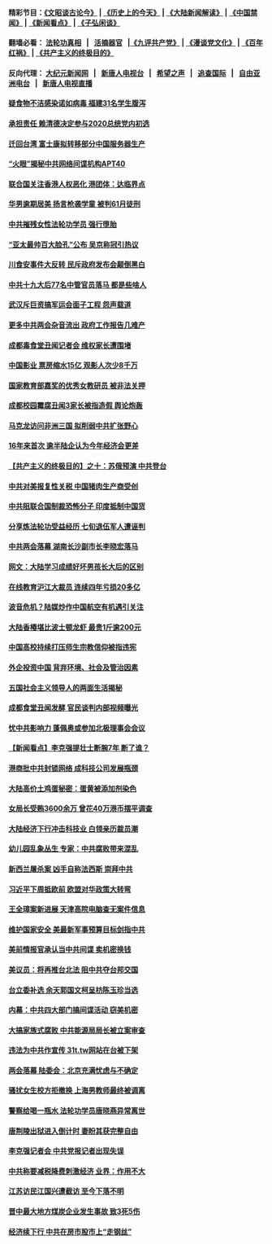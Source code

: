 #### 精彩节目：[《文昭谈古论今》](http://134.209.198.168/wenzhao) | [《历史上的今天》](http://134.209.198.168/today-in-history) | [《大陆新闻解读》](http://134.209.198.168/ntdtv-comedy) | [《中国禁闻》](http://134.209.198.168/ntdtv-news) | [《新闻看点》](http://134.209.198.168/news-insight) | [《子弘闲谈》](http://134.209.198.168/zihongxiantan/) 

 #### 翻墙必看： [法轮功真相](http://134.209.198.168:10000/videos/truth.html) &nbsp;&nbsp;|&nbsp;&nbsp; [活摘器官](http://134.209.198.168:10000/videos/res/Organs/) &nbsp;&nbsp;|[《九评共产党》](http://134.209.198.168:10000/videos/jiuping) | [《漫谈党文化》](http://134.209.198.168:10000/videos/mtdwh) | [《百年红祸》](http://134.209.198.168:10000/videos/bnhh) | [《共产主义的终极目的》](http://134.209.198.168:10000/videos/res/zjmd) 

 #### 反向代理： [大纪元新闻网](http://134.209.198.168:10080/) &nbsp;&nbsp;|&nbsp;&nbsp; [新唐人电视台](http://134.209.198.168:8000/) &nbsp;&nbsp;|&nbsp;&nbsp; [希望之声](http://134.209.198.168:8200/) &nbsp;&nbsp;|&nbsp;&nbsp; [追查国际](http://134.209.198.168:10010/) &nbsp;&nbsp;|&nbsp;&nbsp; [自由亚洲电台](http://134.209.198.168:9800/) &nbsp;&nbsp;|&nbsp;&nbsp; [新唐人电视直播](http://134.209.198.168/) 

#### [疑食物不洁感染诺如病毒 福建31名学生腹泻](../pages/nsc413/n11120628.md?t=03180336) 

#### [承担责任 赖清德决定参与2020总统党内初选](../pages/nsc413/n11120823.md?t=03180336) 


#### [迁回台湾 富士康拟转移部分中国服务器生产](../pages/nsc413/n11120788.md?t=03180336) 

#### [“火眼”揭秘中共网络间谍机构APT40](../pages/nsc413/n11120397.md?t=03180336) 

#### [联合国关注香港人权恶化 港团体：达临界点](../pages/nsc413/n11120669.md?t=03180336) 

#### [华男逾期居美 扬言枪袭学童 被判61月徒刑](../pages/nsc413/n11120103.md?t=03180336) 

#### [中共摧残女性法轮功学员 强行堕胎](../pages/nsc413/n11116154.md?t=03180336) 

#### [“亚太最帅百大脸孔”公布 吴京称冠引热议](../pages/nsc413/n11120232.md?t=03180336) 

#### [川食安事件大反转 民斥政府发布会颠倒黑白](../pages/nsc413/n11120303.md?t=03180336) 

#### [中共十九大后77名中管官员落马 都是些啥人](../pages/nsc413/n11120084.md?t=03180336) 

#### [武汉斥巨资搞军运会面子工程 怨声载道](../pages/nsc413/n11119896.md?t=03180336) 

#### [更多中共两会杂音流出 政府工作报告几难产](../pages/nsc413/n11120003.md?t=03180336) 

#### [成都毒食堂丑闻记者会 维权家长遭围堵](../pages/nsc413/n11120040.md?t=03180336) 

#### [中国影业 票房缩水15亿 观影人次少8千万](../pages/nsc413/n11119842.md?t=03180336) 

#### [国家教育部嘉奖的优秀女教研员 被非法关押](../pages/nsc413/n11118170.md?t=03180336) 


#### [成都校园霉腐丑闻3家长被指造假 舆论炮轰](../pages/nsc413/n11119388.md?t=03180336) 

#### [马克龙访问非洲三国 拟削弱中共扩张野心](../pages/nsc413/n11118639.md?t=03180336) 

#### [16年来首次 逾半陆企认为今年经济会更差](../pages/nsc413/n11119315.md?t=03180336) 

#### [【共产主义的终极目的】之十：苏俄预演 中共登台](../pages/nsc413/n11118424.md?t=03180336) 

#### [中共对美报复性关税 中国猪肉生产商受创](../pages/nsc413/n11118982.md?t=03180336) 

#### [中共阻联合国制裁恐怖分子 印度抵制中国货](../pages/nsc413/n11119453.md?t=03180336) 

#### [分享炼法轮功受益经历 七旬退伍军人遭诬判](../pages/nsc413/n11118419.md?t=03180336) 

#### [中共两会落幕 湖南长沙副市长李晓宏落马](../pages/nsc413/n11119277.md?t=03180336) 

#### [网文：大陆学习成绩好坏男孩长大后的区别](../pages/nsc413/n11119173.md?t=03180336) 

#### [在线教育沪江大裁员 连续四年亏损20多亿](../pages/nsc413/n11118808.md?t=03180336) 

#### [波音危机？陆媒炒作中国航空有机遇引关注](../pages/nsc413/n11118507.md?t=03180336) 

#### [大陆香椿堪比波士顿龙虾 最贵1斤逾200元](../pages/nsc413/n11118568.md?t=03180336) 

#### [中国高校持续打压师生宗教信仰被指违宪](../pages/nsc413/n11118576.md?t=03180336) 

#### [外企投资中国 背弃环境、社会及管治因素](../pages/nsc413/n11118567.md?t=03180336) 

#### [五国社会主义领导人的两面生活揭秘](../pages/nsc413/n11117207.md?t=03180336) 

#### [成都食堂丑闻发酵 官民谈判内部视频曝光](../pages/nsc413/n11118521.md?t=03180336) 

#### [忧中共影响力 蓬佩奥或参加北极理事会会议](../pages/nsc413/n11118513.md?t=03180336) 

#### [【新闻看点】李克强提壮士断腕7年 断了谁？](../pages/nsc413/n11118349.md?t=03180336) 

#### [港商批中共封锁网络 成科技公司发展瓶颈](../pages/nsc413/n11118359.md?t=03180336) 

#### [大陆高价土鸡蛋秘密：蛋黄被添加剂染色](../pages/nsc413/n11118538.md?t=03180336) 

#### [女局长受贿3600余万 曾花40万港币摆平调查](../pages/nsc413/n11118505.md?t=03180336) 

#### [大陆经济下行冲击科技业 白领亲历裁员潮](../pages/nsc413/n11118308.md?t=03180336) 

#### [幼儿园乱象丛生 专家：中共腐败带来混乱](../pages/nsc413/n11118329.md?t=03180336) 

#### [新西兰屠杀案 凶手自称法西斯 崇拜中共](../pages/nsc413/n11118150.md?t=03180336) 

#### [习近平下周抵欧前 欧盟对华政策大转弯](../pages/nsc413/n11118309.md?t=03180336) 

#### [王全璋案新进展 天津高院电脑查无案件信息](../pages/nsc413/n11118135.md?t=03180336) 

#### [维护国家安全 美最新军事预算目标剑指中共](../pages/nsc413/n11118290.md?t=03180336) 

#### [美前情报官承认当中共间谍 卖机密换钱](../pages/nsc413/n11118166.md?t=03180336) 

#### [美议员：将再推台北法 阻中共夺台邦交国](../pages/nsc413/n11118238.md?t=03180336) 


#### [台立委补选 余天郭国文柯呈枋陈玉珍当选](../pages/nsc413/n11118085.md?t=03180336) 

#### [内幕：中共四大部门搞间谍活动 窃美机密](../pages/nsc413/n11117320.md?t=03180336) 

#### [大搞家族式腐败 中共能源局局长被立案审查](../pages/nsc413/n11118049.md?t=03180336) 

#### [违法为中共作宣传 31t.tw网站在台被下架](../pages/nsc413/n11117974.md?t=03180336) 

#### [两会落幕 陆委会：北京充满忧虑与不确定](../pages/nsc413/n11118000.md?t=03180336) 

#### [骚扰女生校方拒撤换 上海男教师最终被调离](../pages/nsc413/n11117838.md?t=03180336) 

#### [警察给喝一瓶水 法轮功学员唐晓燕异常离世](../pages/nsc413/n11115624.md?t=03180336) 

#### [唐荆陵出狱进入倒计时 妻盼其获完整自由](../pages/nsc413/n11115705.md?t=03180336) 

#### [李克强记者会 中共党报记者出现失误](../pages/nsc413/n11117742.md?t=03180336) 

#### [中共称要减税降费刺激经济 业界：作用不大](../pages/nsc413/n11117605.md?t=03180336) 

#### [江苏访民江国兴遭截访 至今下落不明](../pages/nsc413/n11117710.md?t=03180336) 

#### [晋中最大地方煤炭企业发生事故 致3死5伤](../pages/nsc413/n11117730.md?t=03180336) 

#### [经济续下行 中共在房市股市上“走钢丝”](../pages/nsc413/n11117205.md?t=03180336) 

